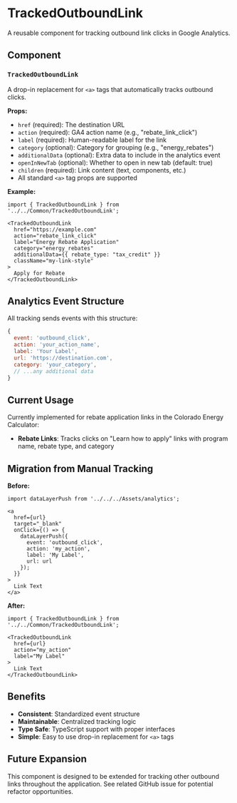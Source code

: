 # TrackedOutboundLink

A reusable component for tracking outbound link clicks in Google Analytics.

## Component

### `TrackedOutboundLink`

A drop-in replacement for `<a>` tags that automatically tracks outbound clicks.

**Props:**
- `href` (required): The destination URL
- `action` (required): GA4 action name (e.g., "rebate_link_click")
- `label` (required): Human-readable label for the link
- `category` (optional): Category for grouping (e.g., "energy_rebates")
- `additionalData` (optional): Extra data to include in the analytics event
- `openInNewTab` (optional): Whether to open in new tab (default: true)
- `children` (required): Link content (text, components, etc.)
- All standard `<a>` tag props are supported

**Example:**
```tsx
import { TrackedOutboundLink } from '../../Common/TrackedOutboundLink';

<TrackedOutboundLink
  href="https://example.com"
  action="rebate_link_click"
  label="Energy Rebate Application"
  category="energy_rebates"
  additionalData={{ rebate_type: "tax_credit" }}
  className="my-link-style"
>
  Apply for Rebate
</TrackedOutboundLink>
```

## Analytics Event Structure

All tracking sends events with this structure:

```javascript
{
  event: 'outbound_click',
  action: 'your_action_name',
  label: 'Your Label',
  url: 'https://destination.com',
  category: 'your_category',
  // ...any additional data
}
```

## Current Usage

Currently implemented for rebate application links in the Colorado Energy Calculator:

- **Rebate Links**: Tracks clicks on "Learn how to apply" links with program name, rebate type, and category

## Migration from Manual Tracking

**Before:**
```tsx
import dataLayerPush from '../../../Assets/analytics';

<a 
  href={url} 
  target="_blank"
  onClick={() => {
    dataLayerPush({
      event: 'outbound_click',
      action: 'my_action',
      label: 'My Label',
      url: url
    });
  }}
>
  Link Text
</a>
```

**After:**
```tsx
import { TrackedOutboundLink } from '../../Common/TrackedOutboundLink';

<TrackedOutboundLink
  href={url}
  action="my_action"
  label="My Label"
>
  Link Text
</TrackedOutboundLink>
```

## Benefits

- **Consistent**: Standardized event structure
- **Maintainable**: Centralized tracking logic
- **Type Safe**: TypeScript support with proper interfaces
- **Simple**: Easy to use drop-in replacement for `<a>` tags

## Future Expansion

This component is designed to be extended for tracking other outbound links throughout the application. See related GitHub issue for potential refactor opportunities. 